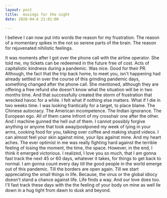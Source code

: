 ```yaml
---
layout: post
title:  musings for the night
date: 2020-04-6 21:01:00

---
```

I believe I can now put into words the reason for my frustration. The reason of a momentary spikes in the not so serene parts of the brain. The reason for rejuvenated nihilistic feelings.

It was moments after I got over the phone call with the airline operator. She told me, my tickets can be redeemed in the future free of cost. Acts of capitalistic kindness during a pandemic. Was nice. Good for their PR. Although, the fact that the trip back home, to meet you, isn't happening  had already settled in over the course of this grinding pandemic days, something changed after the phone call. She mentioned, although they are offering a free refund she doesn't know what the situation will be in two months time. And that successfully created the storm of frustration that wrecked havoc for a while. I felt what if nothing else matters. What if I die in two weeks time. I was looking frantically for a target, to place blame. The Chinese autocracy. The American incompetence. The Indian ignorance. The European ego. All of them came Infront of my crosshair one after the other. And I machine gunned the hell out of them. I cannot possibly forgive anything or anyone that took away/postponed my week of lying in your arms, cooking food for you, talking over coffee and making stupid videos. I can almost feel your skin against mine, your lips against mine. And my heart aches. The ever optimist in me was really fighting hard against the terrible feeling of losing the moment, the time, the space. However, in the end, I think it emerged victorious. I realized, I love you so much, that I am gonna fast track the next 45 or 60 days, whatever it takes, for things to get back to normal. I am gonna count every day till the good people in the world emerge out of this pandemic. Till the borders are open again. Till we start appreciating the small things in life. Because, the virus or the global idiocy doesn't stand a chance against life. Life finds a way. And our love does too. I'll fast track these days with the the feeling of your body on mine as well lie down in a hug tight from dawn to dusk and beyond.